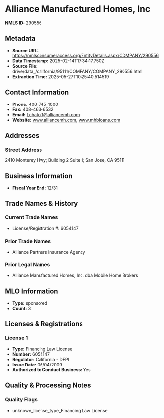 # Alliance Manufactured Homes, Inc

**NMLS ID:** 290556

## Metadata
- **Source URL:** https://nmlsconsumeraccess.org/EntityDetails.aspx/COMPANY/290556
- **Data Timestamp:** 2025-02-14T17:34:17.750Z
- **Source File:** drive/data_/california/95111/COMPANY/COMPANY_290556.html
- **Extraction Time:** 2025-05-27T10:25:40.514519

## Contact Information
- **Phone:** 408-745-1000
- **Fax:** 408-463-6532
- **Email:** Lchatoff@alliancemh.com
- **Website:** www.alliancemh.com, www.mhbloans.com

## Addresses
### Street Address
2410 Monterey Hwy; Building 2 Suite 1; San Jose, CA 95111

## Business Information
- **Fiscal Year End:** 12/31

## Trade Names & History
### Current Trade Names
- License/Registration #: 6054147

### Prior Trade Names
- Alliance Partners Insurance Agency

### Prior Legal Names
- Alliance Manufactured Homes, Inc. dba Mobile Home Brokers

## MLO Information
- **Type:** sponsored
- **Count:** 3

## Licenses & Registrations

### License 1
- **Type:** Financing Law License
- **Number:** 6054147
- **Regulator:** California - DFPI
- **Issue Date:** 06/04/2009
- **Authorized to Conduct Business:** Yes

## Quality & Processing Notes
### Quality Flags
- unknown_license_type_Financing Law License
